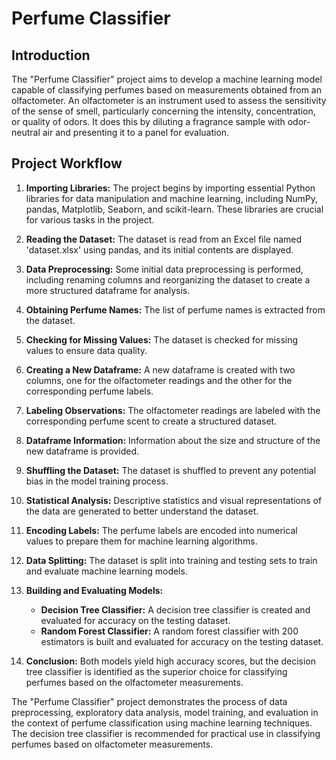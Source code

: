 # Perfume Classifier

## Introduction
The "Perfume Classifier" project aims to develop a machine learning model capable of classifying perfumes based on measurements obtained from an olfactometer. An olfactometer is an instrument used to assess the sensitivity of the sense of smell, particularly concerning the intensity, concentration, or quality of odors. It does this by diluting a fragrance sample with odor-neutral air and presenting it to a panel for evaluation.

## Project Workflow

1. **Importing Libraries:** The project begins by importing essential Python libraries for data manipulation and machine learning, including NumPy, pandas, Matplotlib, Seaborn, and scikit-learn. These libraries are crucial for various tasks in the project.

2. **Reading the Dataset:** The dataset is read from an Excel file named 'dataset.xlsx' using pandas, and its initial contents are displayed.

3. **Data Preprocessing:** Some initial data preprocessing is performed, including renaming columns and reorganizing the dataset to create a more structured dataframe for analysis.

4. **Obtaining Perfume Names:** The list of perfume names is extracted from the dataset.

5. **Checking for Missing Values:** The dataset is checked for missing values to ensure data quality.

6. **Creating a New Dataframe:** A new dataframe is created with two columns, one for the olfactometer readings and the other for the corresponding perfume labels.

7. **Labeling Observations:** The olfactometer readings are labeled with the corresponding perfume scent to create a structured dataset.

8. **Dataframe Information:** Information about the size and structure of the new dataframe is provided.

9. **Shuffling the Dataset:** The dataset is shuffled to prevent any potential bias in the model training process.

10. **Statistical Analysis:** Descriptive statistics and visual representations of the data are generated to better understand the dataset.

11. **Encoding Labels:** The perfume labels are encoded into numerical values to prepare them for machine learning algorithms.

12. **Data Splitting:** The dataset is split into training and testing sets to train and evaluate machine learning models.

13. **Building and Evaluating Models:**
    - **Decision Tree Classifier:** A decision tree classifier is created and evaluated for accuracy on the testing dataset.
    - **Random Forest Classifier:** A random forest classifier with 200 estimators is built and evaluated for accuracy on the testing dataset.

14. **Conclusion:** Both models yield high accuracy scores, but the decision tree classifier is identified as the superior choice for classifying perfumes based on the olfactometer measurements.

The "Perfume Classifier" project demonstrates the process of data preprocessing, exploratory data analysis, model training, and evaluation in the context of perfume classification using machine learning techniques. The decision tree classifier is recommended for practical use in classifying perfumes based on olfactometer measurements.
